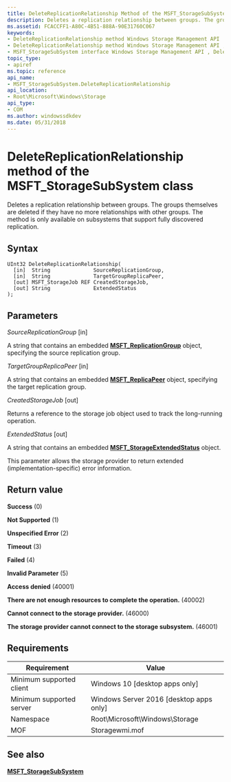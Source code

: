 ```yaml
---
title: DeleteReplicationRelationship Method of the MSFT_StorageSubSystem Class
description: Deletes a replication relationship between groups. The groups themselves are deleted if they have no more relationships with other groups. The method is only available on subsystems that support fully discovered replication.
ms.assetid: FCACCFF1-A80C-4B51-888A-90E31760C067
keywords:
- DeleteReplicationRelationship method Windows Storage Management API
- DeleteReplicationRelationship method Windows Storage Management API , MSFT_StorageSubSystem interface
- MSFT_StorageSubSystem interface Windows Storage Management API , DeleteReplicationRelationship method
topic_type:
- apiref
ms.topic: reference
api_name:
- MSFT_StorageSubSystem.DeleteReplicationRelationship
api_location:
- Root\Microsoft\Windows\Storage
api_type:
- COM
ms.author: windowssdkdev
ms.date: 05/31/2018
---
```


# DeleteReplicationRelationship method of the MSFT\_StorageSubSystem class

Deletes a replication relationship between groups. The groups themselves are deleted if they have no more relationships with other groups. The method is only available on subsystems that support fully discovered replication.

## Syntax


```mof
UInt32 DeleteReplicationRelationship(
  [in]  String              SourceReplicationGroup,
  [in]  String              TargetGroupReplicaPeer,
  [out] MSFT_StorageJob REF CreatedStorageJob,
  [out] String              ExtendedStatus
);
```



## Parameters

 

*SourceReplicationGroup* \[in\]
 

A string that contains an embedded [**MSFT\_ReplicationGroup**](msft-replicationgroup.md) object, specifying the source replication group.

 

*TargetGroupReplicaPeer* \[in\]
 

A string that contains an embedded [**MSFT\_ReplicaPeer**](msft-replicapeer.md) object, specifying the target replication group.

 

*CreatedStorageJob* \[out\]
 

Returns a reference to the storage job object used to track the long-running operation.

 

*ExtendedStatus* \[out\]
 

A string that contains an embedded [**MSFT\_StorageExtendedStatus**](msft-storageextendedstatus.md) object.

This parameter allows the storage provider to return extended (implementation-specific) error information.

 

## Return value

 

**Success** (0)
 

**Not Supported** (1)
 

**Unspecified Error** (2)
 

**Timeout** (3)
 

**Failed** (4)
 

**Invalid Parameter** (5)
 

**Access denied** (40001)
 

**There are not enough resources to complete the operation.** (40002)
 

**Cannot connect to the storage provider.** (46000)
 

**The storage provider cannot connect to the storage subsystem.** (46001)
 

## Requirements



| Requirement | Value |
|-------------------------------------|-------------------------------------------------------------------------------------------|
| Minimum supported client | Windows 10 \[desktop apps only\]                                               |
| Minimum supported server | Windows Server 2016 \[desktop apps only\]                                      |
| Namespace                | Root\\Microsoft\\Windows\\Storage                                              |
| MOF                      |  Storagewmi.mof  |



## See also

 

[**MSFT\_StorageSubSystem**](msft-storagesubsystem.md)
 

 

 





